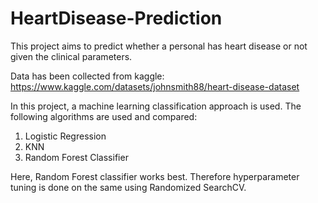 # HeartDisease-Prediction
This project aims to predict whether a personal has heart disease or not given the clinical parameters.

Data has been collected from kaggle: https://www.kaggle.com/datasets/johnsmith88/heart-disease-dataset

In this project, a machine learning classification approach is used. The following algorithms are used and compared:
1) Logistic Regression
2) KNN
3) Random Forest Classifier

Here, Random Forest classifier works best. Therefore hyperparameter tuning is done on the same using Randomized SearchCV.
